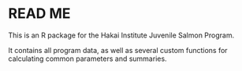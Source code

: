 # READ ME

This is an R package for the Hakai Institute Juvenile Salmon Program.

It contains all program data, as well as several custom functions for calculating common parameters and summaries.
